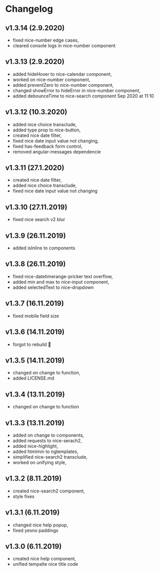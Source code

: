 # Changelog

## v1.3.14 (2.9.2020)
- fixed nice-number edge cases,
- cleared console logs in nice-number component


## v1.3.13 (2.9.2020)
- added hideHover to nice-calendar component, 
- worked on nice-number component, 
- added preventZero to nice-number component, 
- changed showError to hideError in nice-number component, 
- added debounceTime to nice-search component Sep 2020 at 11:10


## v1.3.12 (10.3.2020)
- added nice choice transclude,
- added type prop to nice-button,
- created nice date filter,
- fixed nice date input value not changing,
- fixed has-feedback form control,
- removed angular-messages dependencie


## v1.3.11 (27.1.2020)
- created nice date filter,
- added nice choice transclude,
- fixed nice date input value not changing


## v1.3.10 (27.11.2019)
- fixed nice search v2 blur


## v1.3.9 (26.11.2019)
- added isInline to components


## v1.3.8 (26.11.2019)
- fixed nice-datetimerange-pricker text overflow,
- added min and max to nice-input component,
- added selectedText to nice-dropdown


## v1.3.7 (16.11.2019)
- fixed mobile field size


## v1.3.6 (14.11.2019)
- forgot to rebuild 🤦


## v1.3.5 (14.11.2019)
- changed on change to function,
- added LICENSE.md


## v1.3.4 (13.11.2019)
- changed on change to function


## v1.3.3 (13.11.2019)
- added on change to components,
- added requests to nice-serach2,
- added nice-highlight,
- added htmlmin to ngtemplates,
- simplified nice-search2 transclude,
- worked on unifying style,


## v1.3.2 (8.11.2019)
- created nice-search2 component,
- style fixes


## v1.3.1 (6.11.2019)
- changed nice help popup,
- fixed yesno paddings


## v1.3.0 (6.11.2019)
- created nice help component,
- unified tempalte nice title code